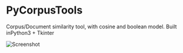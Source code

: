 # PyCorpusTools
Corpus/Document similarity tool, with cosine and boolean model. Built inPython3 + Tkinter

![Screenshot](https://i.imgur.com/Ey7l5ZZ.png)
